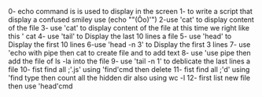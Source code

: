 0- echo command is is used to display in the screen
1- to write a script that display a confused smiley use (echo "\"(Ôo)'")
2-use 'cat' to display content of the file
3- use 'cat' to display content of the file at this time we right like this ' cat <file1> <file2>
4- use 'tail' to Display the last 10 lines a file
5- use 'head' to Display the first 10 lines
6-use 'head -n 3' to Display the first 3 lines
7- use 'echo with pipe then cat to create file and to add text
8- use 'use pipe then add the file of ls -la into the file
9- use 'tail -n 1' to deblicate the last lines a file
10- fist find all ;'.js' using 'find'cmd then delete
11- fist find all ;'d' using 'find type then count all the hidden dir also using wc -l
12- first list new file then use 'head'cmd 
